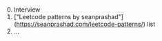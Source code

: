 ### 
0) Interview
1) ["Leetcode patterns by seanprashad"] (https://seanprashad.com/leetcode-patterns/) list
2) ...
